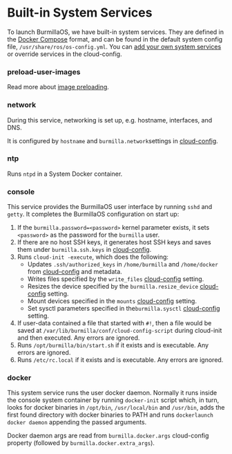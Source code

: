 # Built-in System Services

To launch BurmillaOS, we have built-in system services. They are defined in the [Docker Compose](https://docs.docker.com/compose/compose-file/) format, and can be found in the default system config file, `/usr/share/ros/os-config.yml`. You can [add your own system services](system-services/) or override services in the cloud-config.

### preload-user-images

Read more about [image preloading](/installation/boot-process/image-preloading/).

### network

During this service, networking is set up, e.g. hostname, interfaces, and DNS.

It is configured by `hostname` and `burmilla.network`settings in [cloud-config](/configuration/#cloud-config).

### ntp

Runs `ntpd` in a System Docker container.

### console

This service provides the BurmillaOS user interface by running `sshd` and `getty`. It completes the BurmillaOS configuration on start up:

1. If the `burmilla.password=<password>` kernel parameter exists, it sets `<password>` as the password for the `burmilla` user.
2. If there are no host SSH keys, it generates host SSH keys and saves them under `burmilla.ssh.keys` in [cloud-config](/configuration/#cloud-config).
3. Runs `cloud-init -execute`, which does the following:
   * Updates `.ssh/authorized_keys` in `/home/burmilla` and `/home/docker` from [cloud-config](/configuration/ssh-keys/) and metadata.
   * Writes files specified by the `write_files` [cloud-config](/configuration/write-files/) setting.
   * Resizes the device specified by the `burmilla.resize_device` [cloud-config](/configuration/resizing-device-partition/) setting.
   * Mount devices specified in the `mounts` [cloud-config](storage/additional-mounts/) setting.
   * Set sysctl parameters specified in  the`burmilla.sysctl` [cloud-config](/configuration/sysctl/) setting.
4. If user-data contained a file that started with `#!`, then a file would be saved at `/var/lib/burmilla/conf/cloud-config-script` during cloud-init and then executed. Any errors are ignored.
5. Runs `/opt/burmilla/bin/start.sh` if it exists and is executable. Any errors are ignored.
6. Runs `/etc/rc.local` if it exists and is executable. Any errors are ignored.

### docker

This system service runs the user docker daemon. Normally it runs inside the console system container by running `docker-init` script which, in turn, looks for docker binaries in `/opt/bin`, `/usr/local/bin` and `/usr/bin`, adds the first found directory with docker binaries to PATH and runs `dockerlaunch docker daemon` appending the passed arguments.

Docker daemon args are read from `burmilla.docker.args` cloud-config property (followed by `burmilla.docker.extra_args`).
